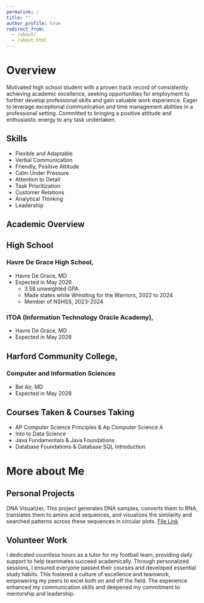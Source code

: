 ```yaml
---
permalink: /
title: ""
author_profile: true
redirect_from: 
  - /about/
  - /about.html
---
```


# Overview
Motivated high school student with a proven track record of 
consistently achieving academic excellence, seeking 
opportunities for employment to further develop 
professional skills and gain valuable work experience. Eager 
to leverage exceptional communication and time 
management abilities in a professional setting. Committed 
to bringing a positive attitude and enthusiastic energy to 
any task undertaken.

## Skills
- Flexible and Adaptable  
- Verbal Communication
- Friendly, Positive Attitude
- Calm Under Pressure
- Attention to Detail
- Task Prioritization
- Customer Relations
- Analytical Thinking
- Leadership

## Academic Overview
## High School
### Havre De Grace High School, 
- Havre De Grace, MD
- Expected in May 2026
  - 3.58 unweighted GPA
  - Made states while Wrestling for the Warriors, 2022 to 2024
  - Member of NSHSS, 2023-2024

### ITOA (Information Technology Oracle Academy), 
- Havre De Grace, MD
- Expected in May 2026

## Harford Community College, 
### Computer and Information Sciences
- Bel Air, MD
- Expected in May 2028

## Courses Taken & Courses Taking
- AP Computer Science Principles & Ap Computer Science A
- Into to Data Science 
- Java Fundamentals & Java Foundations
- Database Foundations & Database SQL Introduction

# More about Me
## Personal Projects
DNA Visualizer, This project generates DNA samples, converts them to RNA, translates them to amino acid sequences, and visualizes the similarity and searched patterns across these sequences in circular plots.
[File Link](https://github.com/AydenW359/DNA-Comparison-Data-Visualizer/tree/main)
## Volunteer Work
I dedicated countless hours as a tutor for my football team, 
providing daily support to help teammates succeed 
academically. Through personalized sessions, I ensured 
everyone passed their courses and developed essential 
study habits. This fostered a culture of excellence and 
teamwork, empowering my peers to excel both on and off 
the field. The experience enhanced my communication skills 
and deepened my commitment to mentorship and 
leadership.
